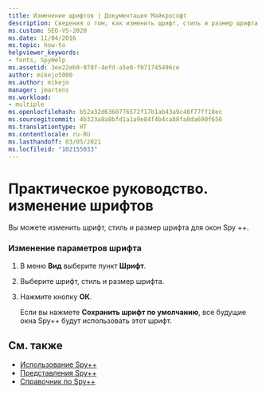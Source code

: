 ```yaml
---
title: Изменение шрифтов | Документация Майкрософт
description: Сведения о том, как изменить шрифт, стиль и размер шрифта для окон Spy++. Вы можете сохранить выбранные значения в качестве значений по умолчанию для будущих окон Spy++.
ms.custom: SEO-VS-2020
ms.date: 11/04/2016
ms.topic: how-to
helpviewer_keywords:
- fonts, SpyHelp
ms.assetid: 3ee22eb9-978f-4efd-a5e0-f071745496ce
author: mikejo5000
ms.author: mikejo
manager: jmartens
ms.workload:
- multiple
ms.openlocfilehash: b52a32d6360776572f17b1ab43a9c46f77ff18ec
ms.sourcegitcommit: 4b323a8a8bfd1a1a9e84f4b4ca88fa8da690f656
ms.translationtype: HT
ms.contentlocale: ru-RU
ms.lasthandoff: 03/05/2021
ms.locfileid: "102155033"
---
```

# <a name="how-to-change-fonts"></a>Практическое руководство. изменение шрифтов
Вы можете изменить шрифт, стиль и размер шрифта для окон Spy ++.

### <a name="to-change-font-options"></a>Изменение параметров шрифта

1. В меню **Вид** выберите пункт **Шрифт**.

2. Выберите шрифт, стиль и размер шрифта.

3. Нажмите кнопку **ОК**.

   Если вы нажмете **Сохранить шрифт по умолчанию**, все будущие окна Spy++ будут использовать этот шрифт.

## <a name="see-also"></a>См. также
- [Использование Spy++](../debugger/using-spy-increment.md)
- [Представления Spy++](../debugger/spy-increment-views.md)
- [Справочник по Spy++](../debugger/spy-increment-reference.md)
